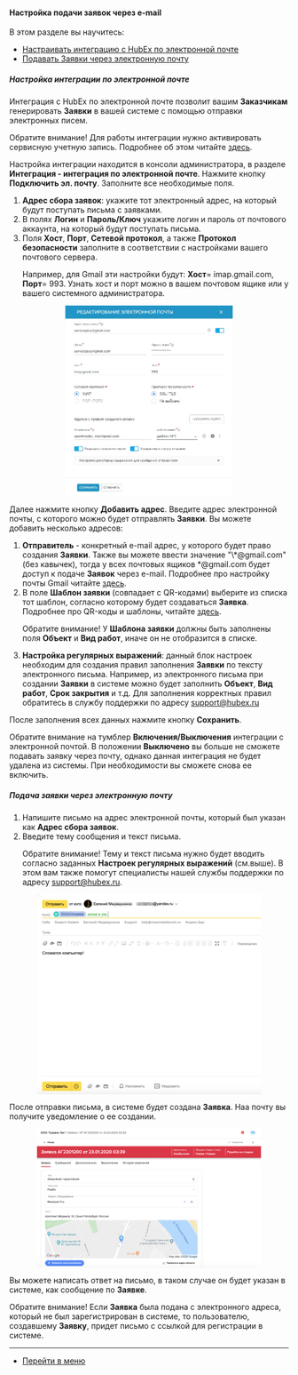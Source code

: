#### Настройка подачи заявок через e-mail
В этом разделе вы научитесь:
<html>
<meta charset="utf-8">
<title>Быстрый переход внутри документа</title>
<ul>
    <li><a href="#setemailtick">Настраивать интеграцию с HubEx по электронной почте</a></li>
    <li><a href="#createemailtick">Подавать Заявки через электронную почту</a></li>
</ul>
</html>

<h5 id="setemailtick">Настройка интеграции по электронной почте</h5>

<p>Интеграция с HubEx по электронной почте позволит вашим <strong>Заказчикам</strong> генерировать <strong>Заявки</strong> в вашей системе с помощью
    отправки электронных писем.</p>

<p>Обратите внимание! Для работы интеграции нужно активировать сервисную учетную запись. Подробнее об этом
    читайте
    <a href="https://wiki.hubex.ru/docs/FAQ/RU/admin/ServiceUsers.html">здесь</a>.</p>

<p>Настройка интеграции находится в консоли администратора, в разделе <strong>Интеграция - интеграция по электронной почте</strong>.
    Нажмите кнопку <strong>Подключить эл. почту</strong>. Заполните все необходимые поля.</p>
<ol>
    <li><strong>Адрес сбора заявок</strong>: укажите тот электронный адрес, на который будут поступать письма с заявками.</li>
    <li>В полях <strong>Логин</strong> и <strong>Пароль/Ключ</strong> укажите логин и пароль от почтового аккаунта, на который будут поступать письма.
    </li>
    <li>Поля <strong>Хост</strong>, <strong>Порт</strong>, <strong>Сетевой протокол</strong>, а также <strong>Протокол безопасности</strong> заполните в соответствии с настройками
        вашего почтового сервера.
        <p>Например, для Gmail эти настройки будут: <strong>Хост</strong>= imap.gmail.com, <strong>Порт</strong>= 993. Узнать хост и порт можно в
            вашем почтовом ящике или у вашего системного администратора.</p>
    </li>
   </ol>

<div>
    <img style="margin: 0 auto; display: block; max-width: 60%;"
         src="/attachments/images/FAQ/ADMIN/TicketMail/EmailADD.jpg"/>
</div>


<p>Далее нажмите кнопку <strong>Добавить адрес</strong>. Введите адрес электронной почты, с которого можно будет отправлять <strong>Заявки</strong>. Вы
    можете добавить несколько адресов:</p>

<ol>
    <li><strong>Отправитель</strong> - конкретный e-mail адрес, у которого будет право создания <strong>Заявки</strong>. Также вы можете ввести значение
        "\*@gmail.com" (без кавычек), тогда у всех почтовых ящиков *@gmail.com будет доступ к подаче <strong>Заявок</strong>
        через e-mail. Подробнее про настройку почты Gmail читайте <a
                href="https://wiki.hubex.ru/docs/FAQ/RU/user/HowToManageGmailIntegration.html">
            здесь</a>.
    </li>
    <li>В поле <strong>Шаблон заявки</strong> (совпадает с QR-кодами) выберите из списка тот шаблон, согласно которому будет
        создаваться <strong>Заявка</strong>. Подробнее про QR-коды и шаблоны, читайте <a
                href="https://wiki.hubex.ru/docs/FAQ/RU/user/CreatingTaskTemplates.html">здесь</a>.
        <p>Обратите внимание! У <strong>Шаблона заявки</strong> должны быть заполнены поля <strong>Объект</strong> и <strong>Вид работ</strong>, иначе он не отобразится в
            списке.</p>
    </li>
    <li><strong>Настройка регулярных выражений</strong>: данный блок настроек необходим для создания правил заполнения <strong>Заявки</strong> по тексту
        электронного письма. Например, из электронного письма при создании <strong>Заявки</strong> в системе можно будет заполнить <strong>Объект</strong>, <strong>Вид работ</strong>, <strong>Срок
        закрытия</strong> и т.д. Для заполнения корректных правил обратитесь в службу поддержки по адресу <a
                href="mailto:support@hubex.ru" target="_blank" rel="noopener">
            support@hubex.ru</a></li>
</ol>


<p>После заполнения всех данных нажмите кнопку <strong>Сохранить</strong>.</p>

<p>Обратите внимание на тумблер <strong>Включения/Выключения</strong> интеграции с электронной почтой. В положении <strong>Выключено</strong> вы больше не
    сможете подавать заявку через почту, однако данная интеграция не будет удалена из системы. При необходимости вы
    сможете снова ее включить.</p>

<h5 id="createemailtick">Подача заявки через электронную почту</h5>

<ol>
    <li>Напишите письмо на адрес электронной почты, который был указан как <strong>Адрес сбора заявок</strong>.</li>
    <li>Введите тему сообщения и текст письма.
        <p>Обратите внимание! Тему и текст письма нужно будет вводить согласно заданных <strong>Настроек регулярных выражений</strong>
            (см.выше). В этом вам также помогут специалисты нашей службы поддержки по адресу <a
                    href="mailto:support@hubex.ru" target="_blank" rel="noopener">
                support@hubex.ru</a>.</p>
    </li>

</ol>

<div>
    <img style="margin: 0 auto; display: block; max-width: 80%;"
         src="/attachments/images/FAQ/ADMIN/TicketMail/emailtick5.jpg"/>
</div>

<p>После отправки письма, в системе будет создана <strong>Заявка</strong>. Наа почту вы получите уведомление о ее создании.</p>
<div>
    <img style="margin: 0 auto; display: block; max-width: 80%;"
         src="/attachments/images/FAQ/ADMIN/TicketMail/emailtick6.png"/>
</div>

<p>Вы можете написать ответ на письмо, в таком случае он будет указан в системе, как сообщение по <strong>Заявке</strong>.</p>

<p>Обратите внимание! Если <strong>Заявка</strong> была подана с электронного адреса, который не был зарегистрирован в системе, то
    пользователю, создавшему <strong>Заявку</strong>, придет письмо с ссылкой для регистрации в системе.</p>


____
- [Перейти в меню](http://wiki.hubex.ru)
